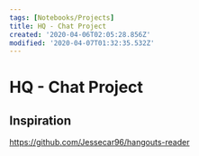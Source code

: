 ```yaml
---
tags: [Notebooks/Projects]
title: HQ - Chat Project
created: '2020-04-06T02:05:28.856Z'
modified: '2020-04-07T01:32:35.532Z'
---
```


# HQ - Chat Project 


## Inspiration 

https://github.com/Jessecar96/hangouts-reader 

